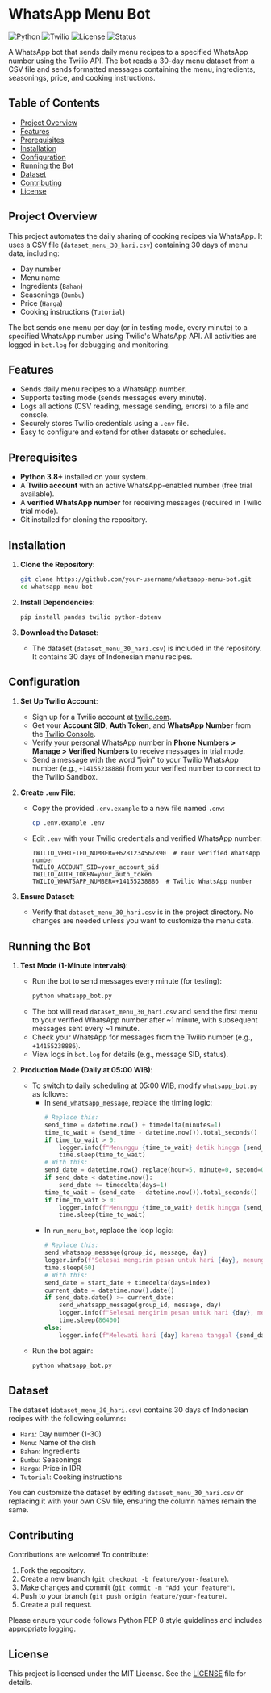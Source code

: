 # WhatsApp Menu Bot

![Python](https://img.shields.io/badge/python-3.8%2B-blue)
![Twilio](https://img.shields.io/badge/Twilio-API-red)
![License](https://img.shields.io/badge/license-MIT-green)
![Status](https://img.shields.io/badge/status-active-brightgreen)

A WhatsApp bot that sends daily menu recipes to a specified WhatsApp number using the Twilio API. The bot reads a 30-day menu dataset from a CSV file and sends formatted messages containing the menu, ingredients, seasonings, price, and cooking instructions.

## Table of Contents
- [Project Overview](#project-overview)
- [Features](#features)
- [Prerequisites](#prerequisites)
- [Installation](#installation)
- [Configuration](#configuration)
- [Running the Bot](#running-the-bot)
- [Dataset](#dataset)
- [Contributing](#contributing)
- [License](#license)

## Project Overview
This project automates the daily sharing of cooking recipes via WhatsApp. It uses a CSV file (`dataset_menu_30_hari.csv`) containing 30 days of menu data, including:
- Day number
- Menu name
- Ingredients (`Bahan`)
- Seasonings (`Bumbu`)
- Price (`Harga`)
- Cooking instructions (`Tutorial`)

The bot sends one menu per day (or in testing mode, every minute) to a specified WhatsApp number using Twilio's WhatsApp API. All activities are logged in `bot.log` for debugging and monitoring.

## Features
- Sends daily menu recipes to a WhatsApp number.
- Supports testing mode (sends messages every minute).
- Logs all actions (CSV reading, message sending, errors) to a file and console.
- Securely stores Twilio credentials using a `.env` file.
- Easy to configure and extend for other datasets or schedules.

## Prerequisites
- **Python 3.8+** installed on your system.
- A **Twilio account** with an active WhatsApp-enabled number (free trial available).
- A **verified WhatsApp number** for receiving messages (required in Twilio trial mode).
- Git installed for cloning the repository.

## Installation
1. **Clone the Repository**:
   ```bash
   git clone https://github.com/your-username/whatsapp-menu-bot.git
   cd whatsapp-menu-bot
   ```

2. **Install Dependencies**:
   ```bash
   pip install pandas twilio python-dotenv
   ```

3. **Download the Dataset**:
   - The dataset (`dataset_menu_30_hari.csv`) is included in the repository. It contains 30 days of Indonesian menu recipes.

## Configuration
1. **Set Up Twilio Account**:
   - Sign up for a Twilio account at [twilio.com](https://www.twilio.com/try-twilio).
   - Get your **Account SID**, **Auth Token**, and **WhatsApp Number** from the [Twilio Console](https://www.twilio.com/console).
   - Verify your personal WhatsApp number in **Phone Numbers > Manage > Verified Numbers** to receive messages in trial mode.
   - Send a message with the word "join" to your Twilio WhatsApp number (e.g., `+14155238886`) from your verified number to connect to the Twilio Sandbox.

2. **Create `.env` File**:
   - Copy the provided `.env.example` to a new file named `.env`:
     ```bash
     cp .env.example .env
     ```
   - Edit `.env` with your Twilio credentials and verified WhatsApp number:
     ```plaintext
     TWILIO_VERIFIED_NUMBER=+6281234567890  # Your verified WhatsApp number
     TWILIO_ACCOUNT_SID=your_account_sid
     TWILIO_AUTH_TOKEN=your_auth_token
     TWILIO_WHATSAPP_NUMBER=+14155238886  # Twilio WhatsApp number
     ```

3. **Ensure Dataset**:
   - Verify that `dataset_menu_30_hari.csv` is in the project directory. No changes are needed unless you want to customize the menu data.

## Running the Bot
1. **Test Mode (1-Minute Intervals)**:
   - Run the bot to send messages every minute (for testing):
     ```bash
     python whatsapp_bot.py
     ```
   - The bot will read `dataset_menu_30_hari.csv` and send the first menu to your verified WhatsApp number after ~1 minute, with subsequent messages sent every ~1 minute.
   - Check your WhatsApp for messages from the Twilio number (e.g., `+14155238886`).
   - View logs in `bot.log` for details (e.g., message SID, status).

2. **Production Mode (Daily at 05:00 WIB)**:
   - To switch to daily scheduling at 05:00 WIB, modify `whatsapp_bot.py` as follows:
     - In `send_whatsapp_message`, replace the timing logic:
       ```python
       # Replace this:
       send_time = datetime.now() + timedelta(minutes=1)
       time_to_wait = (send_time - datetime.now()).total_seconds()
       if time_to_wait > 0:
           logger.info(f"Menunggu {time_to_wait} detik hingga {send_time} untuk hari {day}, nomor tujuan: whatsapp:{group_id}")
           time.sleep(time_to_wait)
       # With this:
       send_date = datetime.now().replace(hour=5, minute=0, second=0, microsecond=0)
       if send_date < datetime.now():
           send_date += timedelta(days=1)
       time_to_wait = (send_date - datetime.now()).total_seconds()
       if time_to_wait > 0:
           logger.info(f"Menunggu {time_to_wait} detik hingga {send_date} untuk hari {day}, nomor tujuan: whatsapp:{group_id}")
           time.sleep(time_to_wait)
       ```
     - In `run_menu_bot`, replace the loop logic:
       ```python
       # Replace this:
       send_whatsapp_message(group_id, message, day)
       logger.info(f"Selesai mengirim pesan untuk hari {day}, menunggu 60 detik sebelum lanjut")
       time.sleep(60)
       # With this:
       send_date = start_date + timedelta(days=index)
       current_date = datetime.now().date()
       if send_date.date() >= current_date:
           send_whatsapp_message(group_id, message, day)
           logger.info(f"Selesai mengirim pesan untuk hari {day}, menunggu hingga hari berikutnya")
           time.sleep(86400)
       else:
           logger.info(f"Melewati hari {day} karena tanggal {send_date.date()} sudah lewat")
       ```
   - Run the bot again:
     ```bash
     python whatsapp_bot.py
     ```

## Dataset
The dataset (`dataset_menu_30_hari.csv`) contains 30 days of Indonesian recipes with the following columns:
- `Hari`: Day number (1-30)
- `Menu`: Name of the dish
- `Bahan`: Ingredients
- `Bumbu`: Seasonings
- `Harga`: Price in IDR
- `Tutorial`: Cooking instructions

You can customize the dataset by editing `dataset_menu_30_hari.csv` or replacing it with your own CSV file, ensuring the column names remain the same.

## Contributing
Contributions are welcome! To contribute:
1. Fork the repository.
2. Create a new branch (`git checkout -b feature/your-feature`).
3. Make changes and commit (`git commit -m "Add your feature"`).
4. Push to your branch (`git push origin feature/your-feature`).
5. Create a pull request.

Please ensure your code follows Python PEP 8 style guidelines and includes appropriate logging.

## License
This project is licensed under the MIT License. See the [LICENSE](LICENSE) file for details.